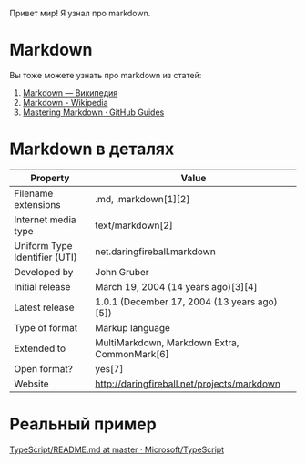 Привет мир!
Я узнал про markdown.

# Markdown
Вы тоже можете узнать про markdown из статей:
1. [Markdown — Википедия](https://ru.wikipedia.org/wiki/Markdown)
2. [Markdown - Wikipedia](https://en.wikipedia.org/wiki/Markdown)
3. [Mastering Markdown · GitHub Guides](https://guides.github.com/features/mastering-markdown/)

# Markdown в деталях 
| Property                      | Value                                        |
|-------------------------------|----------------------------------------------|
| Filename extensions           | .md, .markdown[1][2]                         |
| Internet media type           | text/markdown[2]                             |
| Uniform Type Identifier (UTI) | net.daringfireball.markdown                  |
| Developed by                  | John Gruber                                  |
| Initial release               | March 19, 2004 (14 years ago)[3][4]          |
| Latest release                | 1.0.1 (December 17, 2004 (13 years ago)[5])  |
| Type of format                | Markup language                              |
| Extended to                   | MultiMarkdown, Markdown Extra, CommonMark[6] |
| Open format?                  | yes[7]                                       |
| Website                       | http://daringfireball.net/projects/markdown  |

# Реальный пример
[TypeScript/README.md at master · Microsoft/TypeScript](https://github.com/Microsoft/TypeScript/blob/master/README.md)
